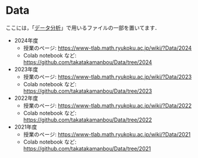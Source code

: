 # Data

ここには，「[データ分析](https://www-tlab.math.ryukoku.ac.jp/wiki/?Data)」で用いるファイルの一部を置いてます．

- 2024年度
    - 授業のページ: https://www-tlab.math.ryukoku.ac.jp/wiki/?Data/2024
    - Colab notebook など: https://github.com/takatakamanbou/Data/tree/2024
- 2023年度
    - 授業のページ: https://www-tlab.math.ryukoku.ac.jp/wiki/?Data/2023
    - Colab notebook など: https://github.com/takatakamanbou/Data/tree/2023
- 2022年度
    - 授業のページ: https://www-tlab.math.ryukoku.ac.jp/wiki/?Data/2022
    - Colab notebook など: https://github.com/takatakamanbou/Data/tree/2022
- 2021年度
    - 授業のページ: https://www-tlab.math.ryukoku.ac.jp/wiki/?Data/2021
    - Colab notebook など: https://github.com/takatakamanbou/Data/tree/2021
    
